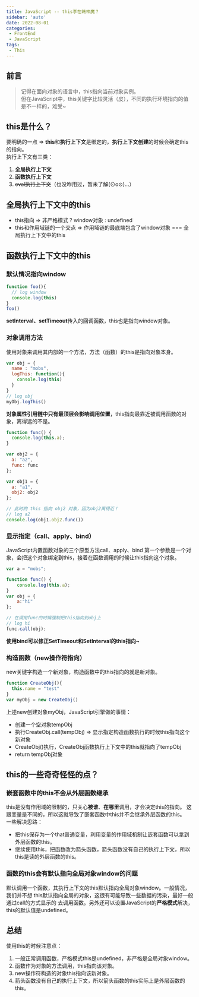 ```yaml
---
title: JavaScript -- this李在赣神魔？
sidebar: 'auto'
date: 2022-08-01
categories:
 - FrontEnd
 - JavaScript
tags:
 - This
---
```


## 前言
> 记得在面向对象的语言中，this指向当前对象实例。<br/>
但在JavaScript中，this关键字比较灵活（皮），不同的执行环境指向的值是不一样的，难受~

## this是什么？
要明确的一点 => **this**和**执行上下文**是绑定的，**执行上下文创建**的时候会确定this的指向。<br/>
执行上下文有三类：
1. **全局执行上下文**
2. **函数执行上下文**
3. ~~eval执行上下文~~（也没咋用过，暂未了解(⊙o⊙)…）

## 全局执行上下文中的this
* this指向 => 非严格模式 ? window对象 : undefined
* this和作用域链的一个交点 => 作用域链的最底端包含了window对象 === 全局执行上下文中的this

## 函数执行上下文中的this

### 默认情况指向window
```js
function foo(){
  // log window
  console.log(this)
}
foo()
```
**setInterval、setTimeout**传入的回调函数，this也是指向window对象。

### 对象调用方法
使用对象来调用其内部的一个方法，方法（函数）的this是指向对象本身。
```js
var obj = {
  name : "mobs", 
  logThis: function(){
    console.log(this)
  }
}
// log obj
myObj.logThis()
```
**对象属性引用链中只有最顶层会影响调用位置**，this指向最靠近被调用函数的对象，离得远的不是。
```js
function func() {
  console.log(this.a);
}

var obj2 = {
  a: "a2",
  func: func
};

var obj1 = {
  a: "a1",
  obj2: obj2
};

// 此时的 this 指向 obj2 对象，因为obj2离得近！
// log a2
console.log(obj1.obj2.func())
```

### 显示指定（call、apply、bind）
JavaScript内置函数对象的三个原型方法call、apply、bind
第一个参数是一个对象，会把这个对象绑定到this，接着在函数调用的时候让this指向这个对象。
```js
var a = "mobs";

function func() {
    console.log(this.a);
}
var obj = {
    a:"hi"
};

// 在调用func的时候强制把this指向到obj上
// log hi
func.call(obj);
```
**使用bind可以修正SetTimeout和SetInterval的this指向~**

### 构造函数（new操作符指向）
new关键字构造一个新对象，构造函数中的this指向的就是新对象。
```js
function CreateObj(){
  this.name = "test"
}
var myObj = new CreateObj()
```
上述new创建对象myObj，JavaScript引擎做的事情：
* 创建一个空对象tempObj
* 执行CreateObj.call(tempObj) => 显示指定构造函数执行的时候this指向这个新对象
* CreateObj()执行，CreateObj函数执行上下文中的this就指向了tempObj
* return tempObj对象

## this的一些奇奇怪怪的点？

### 嵌套函数中的this不会从外层函数继承
this是没有作用域的限制的，只关心**被谁**、**在哪里**调用，才会决定this的指向。
这跟变量是不同的，所以这就导致了嵌套函数中this并不会继承外层函数的this。<br/>
一些解决思路：
* 把this保存为一个that普通变量，利用变量的作用域机制让嵌套函数可以拿到外层函数的this。
* 继续使用this，把函数改为箭头函数，箭头函数没有自己的执行上下文，所以this是读的外层函数的this。

### 函数的this会有默认指向全局对象window的问题
默认调用一个函数，其执行上下文的this默认指向全局对象window。一般情况，我们并不想
this默认指向全局的对象，这很有可能导致一些数据的污染，最好一般通过call的方式显示的
去调用函数。另外还可以设置JavaScript的**严格模式**解决，this的默认值是undefined。

## 总结
使用this的时候注意点：
1. 一般正常调用函数，严格模式this是undefined，非严格是全局对象window。
2. 函数作为对象的方法调用，this指向该对象。
3. new操作符构造的对象this指向该新对象。
4. 箭头函数没有自己的执行上下文，所以箭头函数的this实际上是外层函数的this。